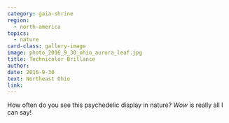 ```yaml
---
category: gaia-shrine
region:
  - north-america
topics:
  - nature
card-class: gallery-image
image: photo_2016_9_30_ohio_aurora_leaf.jpg
title: Technicolor Brillance
author:
date: 2016-9-30
text: Northeast Ohio
link:
---
```

How often do you see this psychedelic display in nature? *Wow* is really all I can say!
